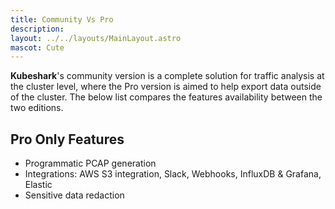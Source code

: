 ```yaml
---
title: Community Vs Pro
description: 
layout: ../../layouts/MainLayout.astro
mascot: Cute
---
```

**Kubeshark**'s community version is a complete solution for traffic analysis at the cluster level, where the Pro version is aimed to help export data outside of the cluster.
The below list compares the features availability between the two editions.

## Pro Only Features

- Programmatic PCAP generation
- Integrations: AWS S3 integration, Slack, Webhooks, InfluxDB & Grafana, Elastic
- Sensitive data redaction
